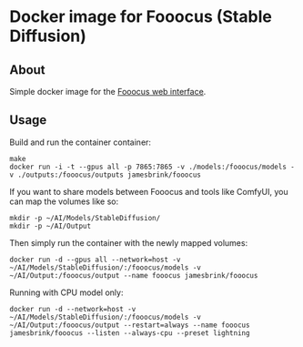 # Docker image for Fooocus (Stable Diffusion)

## About

Simple docker image for the [Fooocus web interface][Foocus]. 

## Usage

Build and run the container container:  

```shell
make
docker run -i -t --gpus all -p 7865:7865 -v ./models:/fooocus/models -v ./outputs:/fooocus/outputs jamesbrink/fooocus
```

If you want to share models between Fooocus and tools like ComfyUI, you can map the volumes like so:  

```shell
mkdir -p ~/AI/Models/StableDiffusion/
mkdir -p ~/AI/Output
```

Then simply run the container with the newly mapped volumes:  

```shell
docker run -d --gpus all --network=host -v ~/AI/Models/StableDiffusion/:/fooocus/models -v ~/AI/Output:/fooocus/output --name fooocus jamesbrink/fooocus
```

Running with CPU model only:  

```shell
docker run -d --network=host -v ~/AI/Models/StableDiffusion/:/fooocus/models -v ~/AI/Output:/fooocus/output --restart=always --name fooocus jamesbrink/fooocus --listen --always-cpu --preset lightning
```

[Foocus]: https://github.com/lllyasviel/Fooocus
